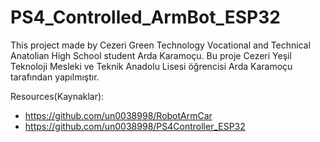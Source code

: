 # PS4_Controlled_ArmBot_ESP32
This project made by Cezeri Green Technology Vocational and Technical Anatolian High School student Arda Karamoçu.
Bu proje Cezeri Yeşil Teknoloji Mesleki ve Teknik Anadolu Lisesi öğrencisi Arda Karamoçu tarafından yapılmıştır.


Resources(Kaynaklar):
* https://github.com/un0038998/RobotArmCar
* https://github.com/un0038998/PS4Controller_ESP32
